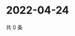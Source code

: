 # 2022-04-24

共 0 条

<!-- BEGIN WEIBO -->
<!-- 最后更新时间 Sun Apr 24 2022 04:00:46 GMT+0800 (China Standard Time) -->

<!-- END WEIBO -->
